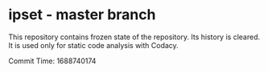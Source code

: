 # ipset - master branch

This repository contains frozen state of the repository.
Its history is cleared. It is used only for static code
analysis with Codacy.

Commit Time: 1688740174